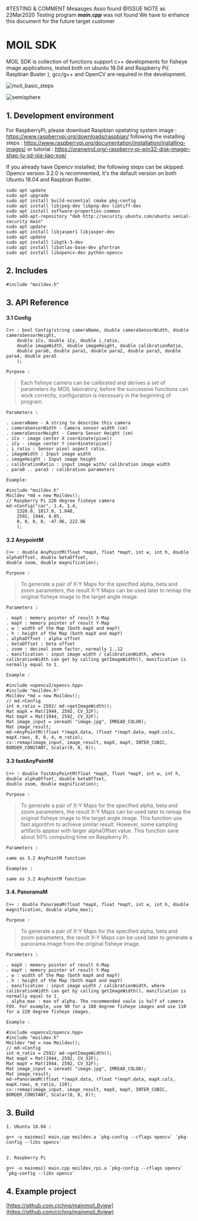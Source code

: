 #TESTING & COMMENT 
Meaasges  Asso found @ISSUE NOTE as 23Mar2020
Testing program __*main.cpp*__ was not found
We have to enhance this document for the future target customer




# MOIL SDK 

MOIL SDK is collection of functions support c++ developments for fisheye image applications, tested both on ubuntu 18.04 and Raspberry Pi( Raspbian Buster ), gcc/g++ and OpenCV are required in the development. 

![moil_basic_steps](https://user-images.githubusercontent.com/3524867/73999970-65850480-49a1-11ea-9e0b-6b88d1d49fb7.jpg)

![semisphere](https://user-images.githubusercontent.com/3524867/74001393-61a7b100-49a6-11ea-96a0-112dbdeb7b05.jpg)

## 1. Development environment

For RaspberryPi, please download Raspbian opetating system image :
https://www.raspberrypi.org/downloads/raspbian/
following the installing steps : 
https://www.raspberrypi.org/documentation/installation/installing-images/
or tutorial :
https://oranwind.org/-raspberry-pi-win32-disk-imager-shao-lu-sd-qia-jiao-xue/

 If you already have Opencv installed, the following steps can be skipped. Opencv version 3.2.0 is recommented, it's the default version on both Ubuntu 18.04 and Raspbian Buster. 

	sudo apt update
	sudo apt upgrade
	sudo apt install build-essential cmake pkg-config
	sudo apt install libjpeg-dev libpng-dev libtiff-dev
	sudo apt install software-properties-common
	sudo add-apt-repository "deb http://security.ubuntu.com/ubuntu xenial-security main"
	sudo apt update
	sudo apt install libjasper1 libjasper-dev
	sudo apt update
	sudo apt install libgtk-3-dev
	sudo apt install libatlas-base-dev gfortran
	sudo apt install libopencv-dev python-opencv

## 2. Includes

    #include "moildev.h"

## 3. API Reference

#### 3.1 Config 

    C++ : bool Config(string cameraName, double cameraSensorWidth, double cameraSensorHeight,
        double iCx, double iCy, double i_ratio,
        double imageWidth, double imageHeight, double calibrationRatio,
        double para0, double para1, double para2, double para3, double para4, double para5
        );
        
    Purpose : 
    
> Each fisheye camera can be calibrated and derives a set of parameters by MOIL laboratory, before the successive functions can work correctly, configuration is necessary in the beginning of program. 
    
    Parameters :
    
    . caneraName - A string to describe this camera
    . cameraSensorWidth - Camera sensor width (cm)
    . cameraSensorHeight - Camera Sensor Height (cm)
    . iCx - image center X coordinate(pixel)
    . iCy - image center Y coordinate(pixel)
    . i_ratio : Sensor pixel aspect ratio.
    . imageWidth : Input image width
    . imageHeight : Input image height  
    . calibrationRatio : input image with/ calibration image width
    . para0 .. para5 : calibration parameters

    Example:   
    
    #include "moildev.h"
    Moildev *md = new Moildev();
    // Raspberry Pi 220 degree fisheye camera
    md->Config("car", 1.4, 1.4,
        1320.0, 1017.0, 1.048,
        2592, 1944, 4.05,
        0, 0, 0, 0, -47.96, 222.86
        );

#### 3.2 AnypointM     

    C++ : double AnyPointM(float *mapX, float *mapY, int w, int h, double alphaOffset, double betaOffset,
    double zoom, double magnification);

    Purpose :
    
> To generate a pair of X-Y Maps for the specified alpha, beta and zoom parameters, the result X-Y Maps can be used later to remap the original fisheye image to the target angle image.   

    Parameters : 

    . mapX : memory pointer of result X-Map   
    . mapY : memory pointer of result Y-Map
	. w : width of the Map (both mapX and mapY)
	. h : height of the Map (both mapX and mapY)
	. alphaOffset : alpha offset 
	. betaOffset : beta offset
	. zoom : decimal zoom factor, normally 1..12
	. manification : input image width / calibrationWidth, where calibrationWidth can get by calling getImageWidth(), manification is normally equal to 1.  

	Example :

	#include <opencv2/opencv.hpp>
    #include "moildev.h"
    Moildev *md = new Moildev();
	// md->Config	
	int m_ratio = 2592/ md->getImageWidth();
    Mat mapX = Mat(1944, 2592, CV_32F);
	Mat mapY = Mat(1944, 2592, CV_32F);
	Mat image_input = imread( "image.jpg", IMREAD_COLOR);
	Mat image_result;
	md->AnyPointM((float *)mapX.data, (float *)mapY.data, mapX.cols, mapX.rows, 0, 0, 4, m_ratio);     
	cv::remap(image_input, image_result, mapX, mapY, INTER_CUBIC, BORDER_CONSTANT, Scalar(0, 0, 0));

#### 3.3 fastAnyPointM

	C++ : double fastAnyPointM(float *mapX, float *mapY, int w, int h, double alphaOffset, double betaOffset,
	double zoom, double magnification);

    Purpose :
    
> To generate a pair of X-Y Maps for the specified alpha, beta and zoom parameters, the result X-Y Maps can be used later to remap the original fisheye image to the target angle image. This function use fast algorithm to achieve similar result. However, some sampling artifacts appear with larger alphaOffset value. This function save about 50% computing time on Raspberry Pi.     

    Parameters : 

	same as 3.2 AnyPointM function

	Examples :

	same as 3.2 AnyPointM function

#### 3.4. PanoramaM

	C++ : double PanoramaM(float *mapX, float *mapY, int w, int h, double magnification, double alpha_max);

    Purpose :
    
> To generate a pair of X-Y Maps for the specified alpha, beta and zoom parameters, the result X-Y Maps can be used later to generate a panorama image from the original fisheye image.   

    Parameters : 

    . mapX : memory pointer of result X-Map   
    . mapY : memory pointer of result Y-Map
	. w : width of the Map (both mapX and mapY)
	. h : height of the Map (both mapX and mapY)
	. manification : input image width / calibrationWidth, where calibrationWidth can get by calling getImageWidth(), manification is normally equal to 1.  
	. alpha_max : max of alpha. The recommended vaule is half of camera FOV. For example, use 90 for a 180 degree fisheye images and use 110 for a 220 degree fisheye images.

	Example :

	#include <opencv2/opencv.hpp>
    #include "moildev.h"
    Moildev *md = new Moildev();
	// md->Config	
	int m_ratio = 2592/ md->getImageWidth();
    Mat mapX = Mat(1944, 2592, CV_32F);
	Mat mapY = Mat(1944, 2592, CV_32F);
	Mat image_input = imread( "image.jpg", IMREAD_COLOR);
	Mat image_result;
	md->PanoramaM((float *)mapX.data, (float *)mapY.data, mapX.cols, mapX.rows, m_ratio, 110);     
	cv::remap(image_input, image_result, mapX, mapY, INTER_CUBIC, BORDER_CONSTANT, Scalar(0, 0, 0));

## 3. Build 

	1. Ubuntu 18.04 :

	g++ -o mainmoil main.cpp moildev.a `pkg-config --cflags opencv` `pkg-config --libs opencv` 


	2. Raspberry Pi

	g++ -o mainmoil main.cpp moildev_rpi.a `pkg-config --cflags opencv` `pkg-config --libs opencv` 

## 4. Example project

[https://github.com.cjchng/mainmoil_6view](https://github.com/cjchng/mainmoil_6view)










